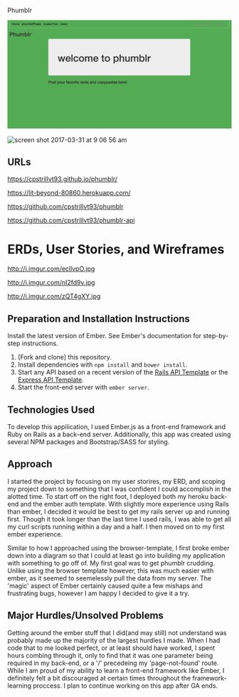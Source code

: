 Phumblr

![Alt text](imgs/Phumblr.png?raw=true "phumblr")

![screen shot 2017-03-31 at 9 06 56 am](https://cloud.githubusercontent.com/assets/16327726/24551708/77a6e57a-15f1-11e7-9c54-8392bed6cc87.png)

## URLs

https://cpstrillvt93.github.io/phumblr/

https://lit-beyond-80860.herokuapp.com/

https://github.com/cpstrillvt93/phumblr

https://github.com/cpstrillvt93/phumblr-api


# ERDs, User Stories, and Wireframes

http://i.imgur.com/ecllvpO.jpg

http://i.imgur.com/nI2fd9v.jpg

http://i.imgur.com/zQT4gXY.jpg


## Preparation and Installation Instructions

Install the latest version of Ember. See Ember's documentation for step-by-step instructions.

1.  [Fork and clone]
    this repository.
1.  Install dependencies with `npm install` and `bower install`.
1.  Start any API based on a recent version of the [Rails API
    Template](https://github.com/ga-wdi-boston/rails-api-template) or the
    [Express API
    Template](https://github.com/ga-wdi-boston/express-api-template).
1.  Start the front-end server with `ember server`.


## Technologies Used

To develop this appilication, I used Ember.js as a front-end framework and Ruby on Rails as a back-end server. Additionally, this app was created using several NPM packages and Bootstrap/SASS for styling.

## Approach

I started the project by focusing on my user storires, my ERD, and scoping my project down to something that I was confident I could accomplish in the alotted time. To start off on the right foot, I deployed both my heroku back-end and the ember auth template. With slightly more experience using Rails than ember, I decided it would be best to get my rails server up and running first. Though it took longer than the last time I used rails, I was able to get all my curl scripts running within a day and a half. I then moved on to my first ember experience.

Similar to how I approached using the browser-template, I first broke ember down into a diagram so that I could at least go into building my application with something to go off of. My first goal was to get phumblr crudding. Unlike using the browser template however, this was much easier with ember, as it seemed to seemelessly pull the data from my server. The 'magic' aspect of Ember certainly caused quite a few mishaps and frustrating bugs, however I am happy I decided to give it a try.


## Major Hurdles/Unsolved Problems

Getting around the ember stuff that I did(and may still) not understand was probably made up the majority of the largest hurdles I made. When I had code that to me looked perfect, or at least should have worked, I spent hours combing through it, only to find that it was one parameter being required in my back-end, or a '/' precedeing my 'page-not-found' route. While I am proud of my ability to learn a front-end framework like Ember, I definitely felt a bit discouraged at certain times throughout the framework-learning proccess. I plan to continue working on this app after GA ends.
